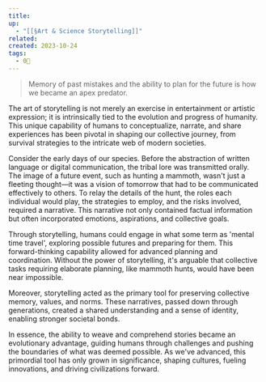 ```yaml
---
title: 
up:
  - "[[§Art & Science Storytelling]]"
related: 
created: 2023-10-24
tags:
  - 0🌲
---
```

> Memory of past mistakes and the ability to plan for the future is how we became an apex predator.

The art of storytelling is not merely an exercise in entertainment or artistic expression; it is intrinsically tied to the evolution and progress of humanity. This unique capability of humans to conceptualize, narrate, and share experiences has been pivotal in shaping our collective journey, from survival strategies to the intricate web of modern societies.

Consider the early days of our species. Before the abstraction of written language or digital communication, the tribal lore was transmitted orally. The image of a future event, such as hunting a mammoth, wasn't just a fleeting thought—it was a vision of tomorrow that had to be communicated effectively to others. To relay the details of the hunt, the roles each individual would play, the strategies to employ, and the risks involved, required a narrative. This narrative not only contained factual information but often incorporated emotions, aspirations, and collective goals.

Through storytelling, humans could engage in what some term as 'mental time travel', exploring possible futures and preparing for them. This forward-thinking capability allowed for advanced planning and coordination. Without the power of storytelling, it's arguable that collective tasks requiring elaborate planning, like mammoth hunts, would have been near impossible.

Moreover, storytelling acted as the primary tool for preserving collective memory, values, and norms. These narratives, passed down through generations, created a shared understanding and a sense of identity, enabling stronger societal bonds.

In essence, the ability to weave and comprehend stories became an evolutionary advantage, guiding humans through challenges and pushing the boundaries of what was deemed possible. As we've advanced, this primordial tool has only grown in significance, shaping cultures, fueling innovations, and driving civilizations forward.

